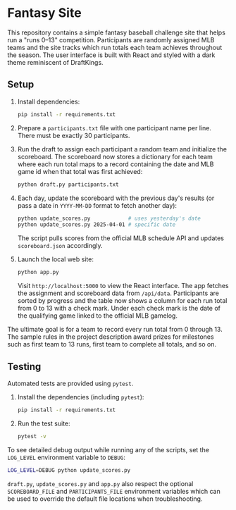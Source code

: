 # Fantasy Site

This repository contains a simple fantasy baseball challenge site that helps run
a "runs 0–13" competition. Participants are randomly assigned MLB teams and the
site tracks which run totals each team achieves throughout the season.
The user interface is built with React and styled with a dark theme reminiscent
of DraftKings.

## Setup

1. Install dependencies:
   ```bash
   pip install -r requirements.txt
   ```

2. Prepare a `participants.txt` file with one participant name per line. There
   must be exactly 30 participants.

3. Run the draft to assign each participant a random team and initialize the
   scoreboard. The scoreboard now stores a dictionary for each team where each
   run total maps to a record containing the date and MLB game id when that
   total was first achieved:
   ```bash
   python draft.py participants.txt
   ```

4. Each day, update the scoreboard with the previous day's results (or pass a
   date in `YYYY-MM-DD` format to fetch another day):
   ```bash
   python update_scores.py            # uses yesterday's date
   python update_scores.py 2025-04-01 # specific date
   ```
   The script pulls scores from the official MLB schedule API and updates
   `scoreboard.json` accordingly.

5. Launch the local web site:
   ```bash
   python app.py
   ```
   Visit `http://localhost:5000` to view the React interface. The app fetches
   the assignment and scoreboard data from `/api/data`. Participants are sorted
   by progress and the table now shows a column for each run total from 0 to 13
   with a check mark. Under each check mark is the date of the qualifying game
   linked to the official MLB gamelog.

The ultimate goal is for a team to record every run total from 0 through 13.
The sample rules in the project description award prizes for milestones such as
first team to 13 runs, first team to complete all totals, and so on.

## Testing

Automated tests are provided using `pytest`.

1. Install the dependencies (including `pytest`):
   ```bash
   pip install -r requirements.txt
   ```

2. Run the test suite:
   ```bash
   pytest -v
   ```

To see detailed debug output while running any of the scripts, set the
`LOG_LEVEL` environment variable to `DEBUG`:

```bash
LOG_LEVEL=DEBUG python update_scores.py
```

`draft.py`, `update_scores.py` and `app.py` also respect the optional
`SCOREBOARD_FILE` and `PARTICIPANTS_FILE` environment variables which can be
used to override the default file locations when troubleshooting.
